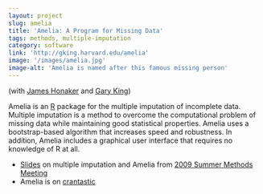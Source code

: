 ```yaml
---
layout: project
slug: amelia
title: 'Amelia: A Program for Missing Data'
tags: methods, multiple-imputation
category: software
link: 'http://gking.harvard.edu/amelia'
image: '/images/amelia.jpg'
image-alt: 'Amelia is named after this famous missing person'
---
```


(with [James Honaker][] and [Gary King][])

Amelia is an [R][] package for the multiple imputation of incomplete
data. Multiple imputation is a method to overcome the computational
problem of missing data while maintaining good statistical
properties. Amelia uses a bootstrap-based algorithm that increases
speed and robustness. In addition, Amelia includes a graphical user
interface that requires no knowledge of R at all.


<!-- * [Amelia homepage][home] -->
* [Slides][] on multiple imputation and Amelia from [2009 Summer Methods Meeting][polmeth2009]
* Amelia is on [crantastic][]

[James Honaker]: http://polisci.la.psu.edu/facultybios/Honaker.html
[Gary King]: http://gking.harvard.edu
[R]: http://www.r-project.org
[home]: http://gking.harvard.edu/amelia
[Slides]:  http://www.mattblackwell.org/files/papers/amelia-polmeth.pdf
[crantastic]: http://crantastic.org/packages/Amelia
[polmeth2009]: http://polmeth.wustl.edu/conferences/methods2009/index.html
